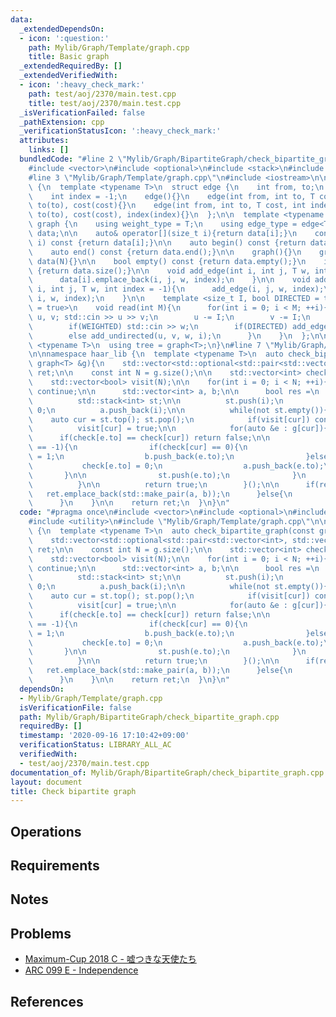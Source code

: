 ```yaml
---
data:
  _extendedDependsOn:
  - icon: ':question:'
    path: Mylib/Graph/Template/graph.cpp
    title: Basic graph
  _extendedRequiredBy: []
  _extendedVerifiedWith:
  - icon: ':heavy_check_mark:'
    path: test/aoj/2370/main.test.cpp
    title: test/aoj/2370/main.test.cpp
  _isVerificationFailed: false
  _pathExtension: cpp
  _verificationStatusIcon: ':heavy_check_mark:'
  attributes:
    links: []
  bundledCode: "#line 2 \"Mylib/Graph/BipartiteGraph/check_bipartite_graph.cpp\"\n\
    #include <vector>\n#include <optional>\n#include <stack>\n#include <utility>\n\
    #line 3 \"Mylib/Graph/Template/graph.cpp\"\n#include <iostream>\n\nnamespace haar_lib\
    \ {\n  template <typename T>\n  struct edge {\n    int from, to;\n    T cost;\n\
    \    int index = -1;\n    edge(){}\n    edge(int from, int to, T cost): from(from),\
    \ to(to), cost(cost){}\n    edge(int from, int to, T cost, int index): from(from),\
    \ to(to), cost(cost), index(index){}\n  };\n\n  template <typename T>\n  struct\
    \ graph {\n    using weight_type = T;\n    using edge_type = edge<T>;\n\n    std::vector<std::vector<edge<T>>>\
    \ data;\n\n    auto& operator[](size_t i){return data[i];}\n    const auto& operator[](size_t\
    \ i) const {return data[i];}\n\n    auto begin() const {return data.begin();}\n\
    \    auto end() const {return data.end();}\n\n    graph(){}\n    graph(int N):\
    \ data(N){}\n\n    bool empty() const {return data.empty();}\n    int size() const\
    \ {return data.size();}\n\n    void add_edge(int i, int j, T w, int index = -1){\n\
    \      data[i].emplace_back(i, j, w, index);\n    }\n\n    void add_undirected(int\
    \ i, int j, T w, int index = -1){\n      add_edge(i, j, w, index);\n      add_edge(j,\
    \ i, w, index);\n    }\n\n    template <size_t I, bool DIRECTED = true, bool WEIGHTED\
    \ = true>\n    void read(int M){\n      for(int i = 0; i < M; ++i){\n        int\
    \ u, v; std::cin >> u >> v;\n        u -= I;\n        v -= I;\n        T w = 1;\n\
    \        if(WEIGHTED) std::cin >> w;\n        if(DIRECTED) add_edge(u, v, w, i);\n\
    \        else add_undirected(u, v, w, i);\n      }\n    }\n  };\n\n  template\
    \ <typename T>\n  using tree = graph<T>;\n}\n#line 7 \"Mylib/Graph/BipartiteGraph/check_bipartite_graph.cpp\"\
    \n\nnamespace haar_lib {\n  template <typename T>\n  auto check_bipartite_graph(const\
    \ graph<T> &g){\n    std::vector<std::optional<std::pair<std::vector<int>, std::vector<int>>>>\
    \ ret;\n\n    const int N = g.size();\n\n    std::vector<int> check(N, -1);\n\
    \    std::vector<bool> visit(N);\n\n    for(int i = 0; i < N; ++i){\n      if(visit[i])\
    \ continue;\n\n      std::vector<int> a, b;\n\n      bool res =\n        [&](){\n\
    \          std::stack<int> st;\n\n          st.push(i);\n          check[i] =\
    \ 0;\n          a.push_back(i);\n\n          while(not st.empty()){\n        \
    \    auto cur = st.top(); st.pop();\n            if(visit[cur]) continue;\n  \
    \          visit[cur] = true;\n\n            for(auto &e : g[cur]){\n        \
    \      if(check[e.to] == check[cur]) return false;\n\n              if(check[e.to]\
    \ == -1){\n                if(check[cur] == 0){\n                  check[e.to]\
    \ = 1;\n                  b.push_back(e.to);\n                }else{\n       \
    \           check[e.to] = 0;\n                  a.push_back(e.to);\n         \
    \       }\n\n                st.push(e.to);\n              }\n            }\n\
    \          }\n\n          return true;\n        }();\n\n      if(res){\n     \
    \   ret.emplace_back(std::make_pair(a, b));\n      }else{\n        ret.emplace_back();\n\
    \      }\n    }\n\n    return ret;\n  }\n}\n"
  code: "#pragma once\n#include <vector>\n#include <optional>\n#include <stack>\n\
    #include <utility>\n#include \"Mylib/Graph/Template/graph.cpp\"\n\nnamespace haar_lib\
    \ {\n  template <typename T>\n  auto check_bipartite_graph(const graph<T> &g){\n\
    \    std::vector<std::optional<std::pair<std::vector<int>, std::vector<int>>>>\
    \ ret;\n\n    const int N = g.size();\n\n    std::vector<int> check(N, -1);\n\
    \    std::vector<bool> visit(N);\n\n    for(int i = 0; i < N; ++i){\n      if(visit[i])\
    \ continue;\n\n      std::vector<int> a, b;\n\n      bool res =\n        [&](){\n\
    \          std::stack<int> st;\n\n          st.push(i);\n          check[i] =\
    \ 0;\n          a.push_back(i);\n\n          while(not st.empty()){\n        \
    \    auto cur = st.top(); st.pop();\n            if(visit[cur]) continue;\n  \
    \          visit[cur] = true;\n\n            for(auto &e : g[cur]){\n        \
    \      if(check[e.to] == check[cur]) return false;\n\n              if(check[e.to]\
    \ == -1){\n                if(check[cur] == 0){\n                  check[e.to]\
    \ = 1;\n                  b.push_back(e.to);\n                }else{\n       \
    \           check[e.to] = 0;\n                  a.push_back(e.to);\n         \
    \       }\n\n                st.push(e.to);\n              }\n            }\n\
    \          }\n\n          return true;\n        }();\n\n      if(res){\n     \
    \   ret.emplace_back(std::make_pair(a, b));\n      }else{\n        ret.emplace_back();\n\
    \      }\n    }\n\n    return ret;\n  }\n}\n"
  dependsOn:
  - Mylib/Graph/Template/graph.cpp
  isVerificationFile: false
  path: Mylib/Graph/BipartiteGraph/check_bipartite_graph.cpp
  requiredBy: []
  timestamp: '2020-09-16 17:10:42+09:00'
  verificationStatus: LIBRARY_ALL_AC
  verifiedWith:
  - test/aoj/2370/main.test.cpp
documentation_of: Mylib/Graph/BipartiteGraph/check_bipartite_graph.cpp
layout: document
title: Check bipartite graph
---
```


## Operations

## Requirements

## Notes

## Problems

- [Maximum-Cup 2018 C - 嘘つきな天使たち](https://atcoder.jp/contests/maximum-cup-2018/tasks/maximum_cup_2018_c)
- [ARC 099 E - Independence](https://atcoder.jp/contests/arc099/tasks/arc099_c)

## References


